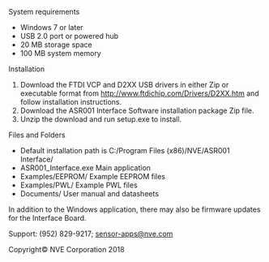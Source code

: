 System requirements
-	Windows 7 or later
-	USB 2.0 port or powered hub
-	20 MB storage space
-	100 MB system memory	

Installation
1.	Download the FTDI VCP and D2XX USB drivers in either Zip or executable format from http://www.ftdichip.com/Drivers/D2XX.htm and follow installation instructions.
2.	Download the ASR001 Interface Software installation package Zip file.
3.	Unzip the download and run setup.exe to install.  

Files and Folders
-	Default installation path is C:/Program Files (x86)/NVE/ASR001 Interface/
-	ASR001_Interface.exe 	 Main application
-	Examples/EEPROM/ 	 Example EEPROM files
-	Examples/PWL/ 	 Example PWL files
-	Documents/		 User manual and datasheets

In addition to the Windows application, there may also be firmware updates for the Interface Board.

Support: (952) 829-9217; sensor-apps@nve.com

Copyright© NVE Corporation 2018
